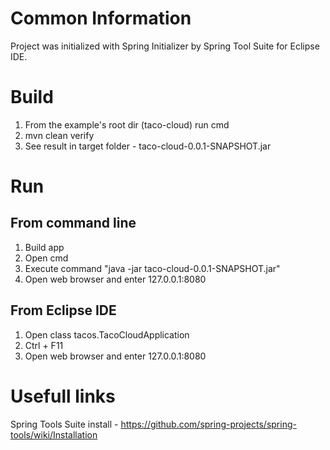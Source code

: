 # Common Information

Project was initialized with Spring Initializer by Spring Tool Suite for Eclipse IDE.

# Build

1. From the example's root dir (taco-cloud) run cmd
2. mvn clean verify
3. See result in target folder - taco-cloud-0.0.1-SNAPSHOT.jar

# Run

## From command line

1. Build app
2. Open cmd
3. Execute command "java -jar taco-cloud-0.0.1-SNAPSHOT.jar"
4. Open web browser and enter 127.0.0.1:8080

## From Eclipse IDE

1. Open class tacos.TacoCloudApplication
2. Ctrl + F11
3. Open web browser and enter 127.0.0.1:8080

# Usefull links

Spring Tools Suite install - https://github.com/spring-projects/spring-tools/wiki/Installation